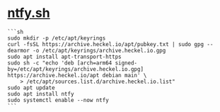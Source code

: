 # [ntfy.sh](https://ntfy.sh/)

````{tab} Ubuntu 24 ARM [^1]
```sh
sudo mkdir -p /etc/apt/keyrings
curl -fsSL https://archive.heckel.io/apt/pubkey.txt | sudo gpg --dearmor -o /etc/apt/keyrings/archive.heckel.io.gpg
sudo apt install apt-transport-https
sudo sh -c "echo 'deb [arch=arm64 signed-by=/etc/apt/keyrings/archive.heckel.io.gpg] https://archive.heckel.io/apt debian main' \
    > /etc/apt/sources.list.d/archive.heckel.io.list"
sudo apt update
sudo apt install ntfy
sudo systemctl enable --now ntfy
```
````

[^1]: [Installing ntfy - Debian/Ubuntu repository](https://docs.ntfy.sh/install/#debianubuntu-repository)